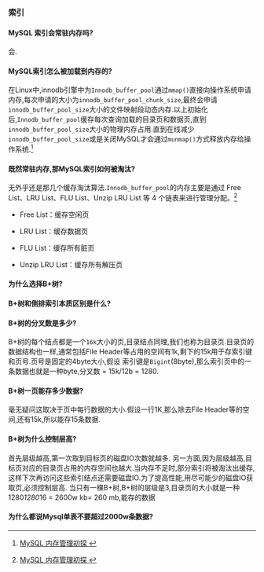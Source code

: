 ### 索引
#### MySQL 索引会常驻内存吗?
会.
#### MySQL索引怎么被加载到内存的?
在Linux中,innodb引擎中为`Innodb_buffer_pool`通过`mmap()`直接向操作系统申请内存,每次申请的大小为`innodb_buffer_pool_chunk_size`,最终会申请`innodb_buffer_pool_size`大小的文件映射段动态内存.以上初始化后,`Innodb_buffer_pool`缓存每次查询加载的目录页和数据页,直到`innodb_buffer_pool_size`大小的物理内存占用.直到在线减少`innodb_buffer_pool_size`或是关闭MySQL才会通过`munmap()`方式释放内存给操作系统.[^mysql_memory]
#### 既然常驻内存,那MySQL索引如何被淘汰?
无外乎还是那几个缓存淘汰算法.`Innodb_buffer_pool`的内存主要是通过 Free List、LRU List、FLU List、Unzip LRU List 等 4 个链表来进行管理分配。[^mysql_memory]

- Free List：缓存空闲页

-  LRU  List：缓存数据页

- FLU  List：缓存所有脏页

- Unzip   LRU List：缓存所有解压页

[^mysql_memory]: [ MySQL 内存管理初探
](https://mp.weixin.qq.com/s/jlFueo-WnR3gILR38uzeIg)

#### 为什么选择B+树?
#### B+树和倒排索引本质区别是什么?
#### B+树的分叉数是多少?
B+树的每个结点都是一个`16k`大小的页,目录结点同理,我们也称为目录页.目录页的数据结构也一样,通常包括File Header等占用的空间有1k,剩下的15k用于存索引键和页号.页号是固定的4byte大小,假设
索引键是`Bigint`(8byte),那么索引页中的一条数据也就是一种byte,分叉数 = 15k/12b = 1280.
#### B+树一页能存多少数据?
毫无疑问这取决于页中每行数据的大小.假设一行1K,那么除去File Header等的空间,还有15k,所以能存15条数据.
#### B+树为什么控制层高?
首先层级越高,第一次取到目标页的磁盘IO次数就越多.
另一方面,因为层级越高,目标页对应的目录页占用的内存空间也越大.当内存不足时,部分索引将被淘汰出缓存, 这样下次再访问这些索引结点还需要磁盘IO.为了提高性能,用尽可能少的磁盘IO获取页,必须控制层高.
当只有一棵B+树,B+树的层级是3,目录页的大小就是一种1280*1280*16 = 2600w kb= 260 mb,能存的数据
#### 为什么都说Mysql单表不要超过2000w条数据?
